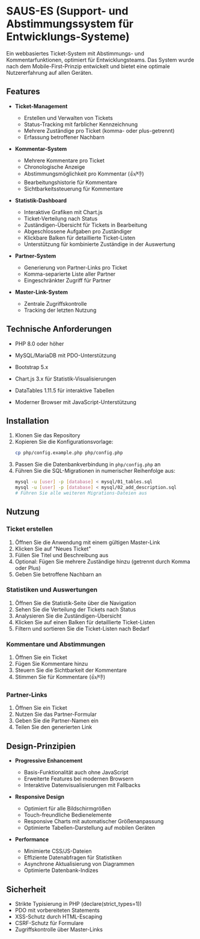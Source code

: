 # SAUS-ES (Support- und Abstimmungssystem für Entwicklungs-Systeme)

Ein webbasiertes Ticket-System mit Abstimmungs- und Kommentarfunktionen, optimiert für Entwicklungsteams. Das System wurde nach dem Mobile-First-Prinzip entwickelt und bietet eine optimale Nutzererfahrung auf allen Geräten.

## Features

- **Ticket-Management**
  - Erstellen und Verwalten von Tickets
  - Status-Tracking mit farblicher Kennzeichnung
  - Mehrere Zuständige pro Ticket (komma- oder plus-getrennt)
  - Erfassung betroffener Nachbarn

- **Kommentar-System**
  - Mehrere Kommentare pro Ticket
  - Chronologische Anzeige
  - Abstimmungsmöglichkeit pro Kommentar (👍/👎)
  - Bearbeitungshistorie für Kommentare
  - Sichtbarkeitssteuerung für Kommentare

- **Statistik-Dashboard**
  - Interaktive Grafiken mit Chart.js
  - Ticket-Verteilung nach Status
  - Zuständigen-Übersicht für Tickets in Bearbeitung
  - Abgeschlossene Aufgaben pro Zuständiger
  - Klickbare Balken für detaillierte Ticket-Listen
  - Unterstützung für kombinierte Zuständige in der Auswertung

- **Partner-System**
  - Generierung von Partner-Links pro Ticket
  - Komma-separierte Liste aller Partner
  - Eingeschränkter Zugriff für Partner

- **Master-Link-System**
  - Zentrale Zugriffskontrolle
  - Tracking der letzten Nutzung

## Technische Anforderungen

- PHP 8.0 oder höher
- MySQL/MariaDB mit PDO-Unterstützung

- Bootstrap 5.x
- Chart.js 3.x für Statistik-Visualisierungen
- DataTables 1.11.5 für interaktive Tabellen
- Moderner Browser mit JavaScript-Unterstützung

## Installation

1. Klonen Sie das Repository
2. Kopieren Sie die Konfigurationsvorlage:
   ```bash
   cp php/config.example.php php/config.php
   ```
3. Passen Sie die Datenbankverbindung in `php/config.php` an
4. Führen Sie die SQL-Migrationen in numerischer Reihenfolge aus:
   ```bash
   mysql -u [user] -p [database] < mysql/01_tables.sql
   mysql -u [user] -p [database] < mysql/02_add_description.sql
   # Führen Sie alle weiteren Migrations-Dateien aus
   ```

## Nutzung

### Ticket erstellen
1. Öffnen Sie die Anwendung mit einem gültigen Master-Link
2. Klicken Sie auf "Neues Ticket"
3. Füllen Sie Titel und Beschreibung aus
4. Optional: Fügen Sie mehrere Zuständige hinzu (getrennt durch Komma oder Plus)
5. Geben Sie betroffene Nachbarn an

### Statistiken und Auswertungen
1. Öffnen Sie die Statistik-Seite über die Navigation
2. Sehen Sie die Verteilung der Tickets nach Status
3. Analysieren Sie die Zuständigen-Übersicht
4. Klicken Sie auf einen Balken für detaillierte Ticket-Listen
5. Filtern und sortieren Sie die Ticket-Listen nach Bedarf

### Kommentare und Abstimmungen
1. Öffnen Sie ein Ticket
2. Fügen Sie Kommentare hinzu
3. Steuern Sie die Sichtbarkeit der Kommentare
4. Stimmen Sie für Kommentare (👍/👎)

### Partner-Links
1. Öffnen Sie ein Ticket
2. Nutzen Sie das Partner-Formular
3. Geben Sie die Partner-Namen ein
4. Teilen Sie den generierten Link

## Design-Prinzipien

- **Progressive Enhancement**
  - Basis-Funktionalität auch ohne JavaScript
  - Erweiterte Features bei modernen Browsern
  - Interaktive Datenvisualisierungen mit Fallbacks

- **Responsive Design**
  - Optimiert für alle Bildschirmgrößen
  - Touch-freundliche Bedienelemente
  - Responsive Charts mit automatischer Größenanpassung
  - Optimierte Tabellen-Darstellung auf mobilen Geräten

- **Performance**
  - Minimierte CSS/JS-Dateien
  - Effiziente Datenabfragen für Statistiken
  - Asynchrone Aktualisierung von Diagrammen
  - Optimierte Datenbank-Indizes

## Sicherheit

- Strikte Typisierung in PHP (declare(strict_types=1))
- PDO mit vorbereiteten Statements
- XSS-Schutz durch HTML-Escaping
- CSRF-Schutz für Formulare
- Zugriffskontrolle über Master-Links
